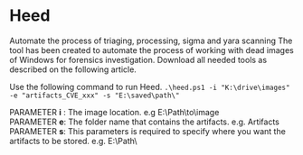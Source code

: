 # Heed
Automate the process of triaging, processing, sigma and yara scanning
The tool has been created to automate the process of working with dead images of Windows for forensics investigation. 
Download all needed tools as described on the following article. 

Use the following command to run Heed. 
`.\heed.ps1 -i "K:\drive\images" -e "artifacts_CVE_xxx" -s "E:\saved\path\"`

PARAMETER **i** : The image location. e.g E:\Path\to\image\
PARAMETER **e**: The folder name that contains the artifacts. e.g. Artifacts
PARAMETER **s**: This parameters is required to specify where you want the artifacts to be stored. e.g. E:\Path\
